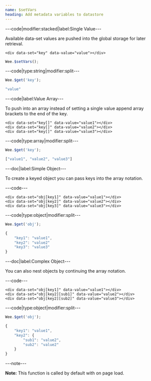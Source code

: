 ```yaml
---
name: $setVars
heading: Add metadata variables to datastore
---
```


---code|modifier:stacked|label:Single Value---

Available data-set values are pushed into the global storage for later retrieval.

```markup
<div data-set="key" data-value="value"></div>
```

```javascript
Wee.$setVars();
```

---code|type:string|modifier:split---

```javascript
Wee.$get('key');
```

```javascript
"value"
```

---code|label:Value Array---

To push into an array instead of setting a single value append array brackets to the end of the key.

```markup
<div data-set="key[]" data-value="value1"></div>
<div data-set="key[]" data-value="value2"></div>
<div data-set="key[]" data-value="value3"></div>
```

---code|type:array|modifier:split---

```javascript
Wee.$get('key');
```

```javascript
["value1", "value2", "value3"]
```

---doc|label:Simple Object---

To create a keyed object you can pass keys into the array notation.

---code---

```markup
<div data-set="obj[key1]" data-value="value1"></div>
<div data-set="obj[key2]" data-value="value2"></div>
<div data-set="obj[key3]" data-value="value3"></div>
```

---code|type:object|modifier:split---

```javascript
Wee.$get('obj');
```

```javascript
{
	"key1": "value1",
	"key2": "value2"
	"key3": "value3"
}
```

---doc|label:Complex Object---

You can also nest objects by continuing the array notation.

---code---

```markup
<div data-set="obj[key1]" data-value="value1"></div>
<div data-set="obj[key2][sub1]" data-value="value2"></div>
<div data-set="obj[key2][sub2]" data-value="value3"></div>
```

---code|type:object|modifier:split---

```javascript
Wee.$get('obj');
```

```javascript
{
	"key1": "value1",
	"key2": {
		"sub1": "value2",
		"sub2": "value2"
	}
}
```

---note---

**Note:** This function is called by default with on page load.